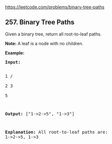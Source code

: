 https://leetcode.com/problems/binary-tree-paths

## 257. Binary Tree Paths

<div><p>Given a binary tree, return all root-to-leaf paths.</p>
<p><strong>Note:</strong> A leaf is a node with no children.</p>
<p><strong>Example:</strong></p>
<pre><strong>Input:</strong>

   1
 /   \
2     3
 \
  5

<strong>Output:</strong> ["1-&gt;2-&gt;5", "1-&gt;3"]

<strong>Explanation:</strong> All root-to-leaf paths are: 1-&gt;2-&gt;5, 1-&gt;3
</pre></div>
